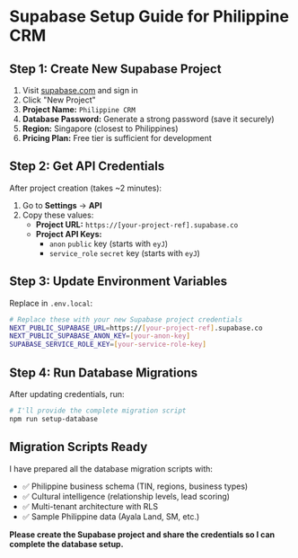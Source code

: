 # Supabase Setup Guide for Philippine CRM

## Step 1: Create New Supabase Project

1. Visit [supabase.com](https://supabase.com) and sign in
2. Click "New Project"
3. **Project Name:** `Philippine CRM`
4. **Database Password:** Generate a strong password (save it securely)
5. **Region:** Singapore (closest to Philippines)
6. **Pricing Plan:** Free tier is sufficient for development

## Step 2: Get API Credentials

After project creation (takes ~2 minutes):

1. Go to **Settings** → **API**
2. Copy these values:
   - **Project URL:** `https://[your-project-ref].supabase.co`
   - **Project API Keys:**
     - `anon` `public` key (starts with `eyJ`)
     - `service_role` `secret` key (starts with `eyJ`)

## Step 3: Update Environment Variables

Replace in `.env.local`:

```bash
# Replace these with your new Supabase project credentials
NEXT_PUBLIC_SUPABASE_URL=https://[your-project-ref].supabase.co
NEXT_PUBLIC_SUPABASE_ANON_KEY=[your-anon-key]
SUPABASE_SERVICE_ROLE_KEY=[your-service-role-key]
```

## Step 4: Run Database Migrations

After updating credentials, run:

```bash
# I'll provide the complete migration script
npm run setup-database
```

## Migration Scripts Ready

I have prepared all the database migration scripts with:
- ✅ Philippine business schema (TIN, regions, business types)
- ✅ Cultural intelligence (relationship levels, lead scoring)
- ✅ Multi-tenant architecture with RLS
- ✅ Sample Philippine data (Ayala Land, SM, etc.)

**Please create the Supabase project and share the credentials so I can complete the database setup.**